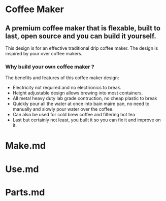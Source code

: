 # Coffee Maker
## A premium coffee maker that is flexable, built to last, open source and you can build it yourself.

This design is for an effective traditional drip coffee maker. The design is inspired by pour over coffee makers.

### Why build your own coffee maker ?
The benefits and features of this coffee maker design:

- Electricity not required and no electrionics to break.
- Height adjustable design allows brewing into most containers.
- All metal heavy duty lab grade contruction, no cheap plastic to break
- Quickly pour all the water at once into bain maire pan, no need to manually and slowly pour water over the coffee.
- Can also be used for cold brew coffee and filtering hot tea
- Last but certainly not least, you built it so you can fix it and improve on it.


# Make.md

# Use.md

# Parts.md

